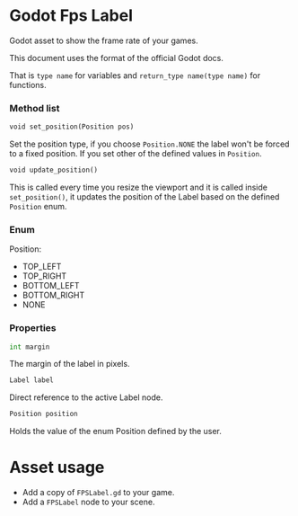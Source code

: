 # Godot Fps Label
Godot asset to show the frame rate of your games.

This document uses the format of the official Godot docs.

That is `type name` for variables and `return_type name(type name)` for functions.

### Method list

```python
void set_position(Position pos)
```
Set the position type, if you choose `Position.NONE` the label won't be forced to a fixed position. If you set other of the defined values in `Position`.

```python
void update_position()
```
This is called every time you resize the viewport and it is called inside `set_position()`, it updates the position of the Label based on the defined `Position` enum. 


### Enum

Position:
- TOP_LEFT
- TOP_RIGHT
- BOTTOM_LEFT
- BOTTOM_RIGHT
- NONE


### Properties

```python
int margin
```
The margin of the label in pixels.

```python
Label label
```
Direct reference to the active Label node.

```python
Position position
```
Holds the value of the enum Position defined by the user.

# Asset usage

- Add a copy of `FPSLabel.gd` to your game.
- Add a `FPSLabel` node to your scene.
